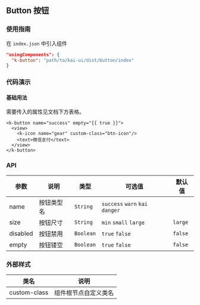 ## Button 按钮

### 使用指南
在 `index.json` 中引入组件
```json
"usingComponents": {
  "k-button": "path/to/kai-ui/dist/button/index"
}
```

### 代码演示

#### 基础用法
需要传入的属性见文档下方表格。

```wxml
<k-button name="success" empty="{{ true }}">
  <view>
    <k-icon name="gear" custom-class="btn-icon"/>
    <text>微信支付</text>
  </view>
</k-button>
```

### API

| 参数 | 说明 | 类型 | 可选值 | 默认值 |
|-----------|-----------|-----------|-----------|-------------|
| name | 按钮类型名 | `String` | `success` `warn` `kai` `danger` | ` ` |
| size | 按钮尺寸 | `String` | `min` `small` `large`  | `large` |
| disabled | 按钮禁用 | `Boolean` | `true` `false` | `false` |
| empty | 按钮镂空 | `Boolean` | `true` `false` | `false` |

### 外部样式

| 类名 | 说明 |
|-----------|-----------|
| custom-class | 组件根节点自定义类名 |

